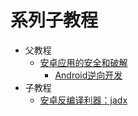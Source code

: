 # 系列子教程

* 父教程
  * [安卓应用的安全和破解](https://book.crifan.org/books/android_app_security_crack/website/)
    * [Android逆向开发](https://book.crifan.org/books/android_reverse_dev/website/)
* 子教程
  * [安卓反编译利器：jadx](https://book.crifan.org/books/android_re_decompile_jadx/website/)
